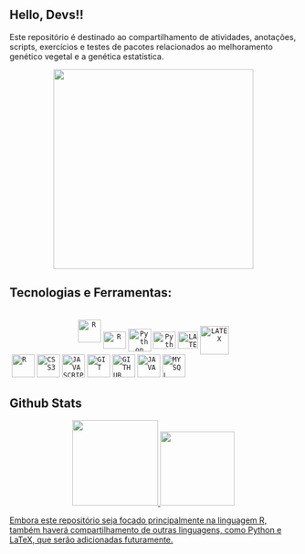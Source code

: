 ## Hello, Devs!!
Este repositório é destinado ao compartilhamento de atividades, anotações, scripts, exercícios e testes de pacotes relacionados ao melhoramento genético vegetal e a genética estatística. 

<p align="center">
  <img src="https://super.abril.com.br/wp-content/uploads/2016/09/super_imggato_digitando_0.gif" width="350">
</p>

## Tecnologias e Ferramentas:
<div align="center" style="display: inline_block"><br>
  <code><img width="40px" alt="R" height="40" width="40" src="https://cdn.jsdelivr.net/gh/devicons/devicon@latest/icons/r/r-original.svg"/></code>
  <code><img align="center" alt="R" height="30" width="40" src="https://cdn.jsdelivr.net/gh/devicons/devicon@latest/icons/rstudio/rstudio-original.svg"/></code>
  <code><img align="center" alt="Python" height="40" width="40" src="https://cdn.jsdelivr.net/gh/devicons/devicon@latest/icons/python/python-original.svg"/></code>
  <code><img align="center" alt="Python" height="30" width="40" src="https://cdn.jsdelivr.net/gh/devicons/devicon@latest/icons/spyder/spyder-original.svg"/></code>
  <code><img align="center" alt="LATEX" height="30" width="35" src="https://icongr.am/entypo/bar-graph.svg?size=128&color=ffffff"/></code>
  <code><img align="center" alt="LATEX" height="50" width="50" src="https://devicon-website.vercel.app/api/latex/original.svg?color=%23FFFFFF"/></code>
</div>

<img>
<code><img width="40px" src="https://cdn.jsdelivr.net/gh/devicons/devicon/icons/r/r-original-wordmark.svg" title = "R"/></code>
<code><img width="40px" src="https://cdn.jsdelivr.net/gh/devicons/devicon/icons/css3/css3-original-wordmark.svg" title = "CSS3"/></code>
<code><img width="40px" src="https://cdn.jsdelivr.net/gh/devicons/devicon/icons/javascript/javascript-original.svg" title = "JAVASCRIPT"/></code>
<code><img width="40px" src="https://cdn.jsdelivr.net/gh/devicons/devicon/icons/git/git-original.svg" title = "GIT"/></code>
<code><img width="40px" src="https://cdn.jsdelivr.net/gh/devicons/devicon/icons/github/github-original.svg" title = "GITHUB"/></code>
<code><img width="40px" src="https://cdn.jsdelivr.net/gh/devicons/devicon/icons/java/java-original.svg" title = "JAVA"/></code>
<code><img width="40px" src="https://cdn.jsdelivr.net/gh/devicons/devicon/icons/mysql/mysql-original.svg" title = "MYSQL"/></code>




## Github Stats
<div align="center">
<a href="https://github.com/Amatiussi"> 
    <img height="150em" src="https://github-readme-stats.vercel.app/api?username=Amatiussi&count_private=true&include_all_commits=true&show_icons=true&theme=dracula&hide_border=false&show_owner=true"/>
    <img height="130em" src="https://github-readme-stats.vercel.app/api/top-langs/?username=Amatiussi&theme=dracula&hide_border=false&&layout=compact"/>
</div>



Embora este repositório seja focado principalmente na linguagem R, também haverá compartilhamento de outras linguagens, como Python e LaTeX, que serão adicionadas futuramente.




